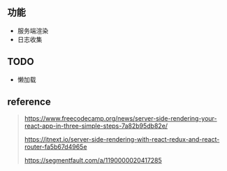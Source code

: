 ## 功能
- 服务端渲染
- 日志收集

## TODO
- 懒加载

## reference
> https://www.freecodecamp.org/news/server-side-rendering-your-react-app-in-three-simple-steps-7a82b95db82e/
> 
> https://itnext.io/server-side-rendering-with-react-redux-and-react-router-fa5b67d4965e
> 
> https://segmentfault.com/a/1190000020417285
